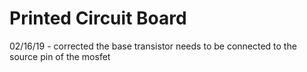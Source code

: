 # Printed Circuit Board

02/16/19 - corrected the base transistor needs to be connected to the source pin of the mosfet
